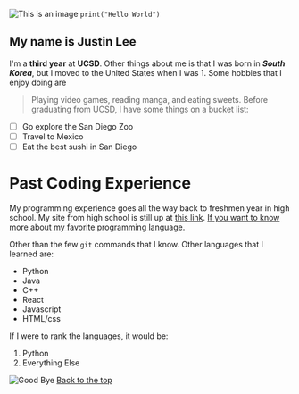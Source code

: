 ![This is an image](https://www.kindpng.com/picc/m/165-1659561_hello-png-transparent-background-hello-clipart-png-download.png)
`print("Hello World")`
## My name is Justin Lee
I'm a **third year** at **UCSD**.
Other things about me is that I was born in ***South Korea***, but I moved to the United States when I was 1.
Some hobbies that I enjoy doing are
> Playing video games, reading manga, and eating sweets.
Before graduating from UCSD, I have some things on a bucket list:
- [ ] Go explore the San Diego Zoo
- [ ] Travel to Mexico
- [ ] Eat the best sushi in San Diego
# Past Coding Experience
My programming experience goes all the way back to freshmen year in high school. My site from high school is still up at [this link](http://justl2.gitastudent.online/).
[If you want to know more about my favorite programming language.](README.md)

Other than the few `git` commands that I know. Other languages that I learned are:
- Python
- Java
- C++
- React
- Javascript
- HTML/css

If I were to rank the languages, it would be:
1. Python
2. Everything Else
  
![Good Bye](https://www.pinclipart.com/picdir/middle/548-5487878_goodbye-png-image-free-download-hand-wave-emoji.png) 
[Back to the top](#my-name-is-justin-lee)
